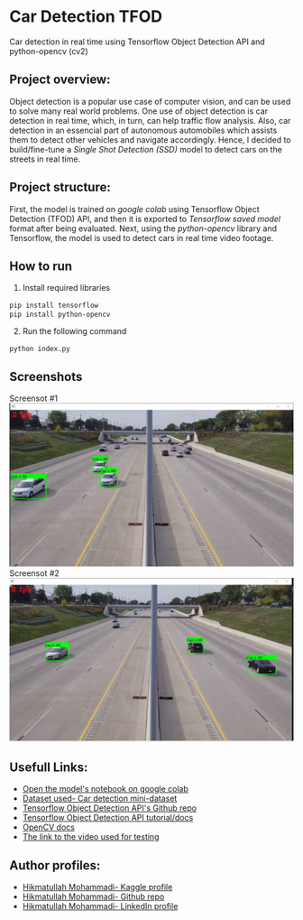 # Car Detection TFOD
Car detection in real time using Tensorflow Object Detection API and python-opencv (cv2)

## Project overview:
Object detection is a popular use case of computer vision, and can be used to solve many real world problems. One use of object detection is car detection in real time, which, in turn, can help traffic flow analysis. Also, car detection in an essencial part of autonomous automobiles which assists them to detect other vehicles and navigate accordingly. Hence, I decided to build/fine-tune a *Single Shot Detection (SSD)* model to detect  cars on the streets in real time.

## Project structure:
First, the model is trained on *google colab* using Tensorflow Object Detection (TFOD) API, and then it is exported to *Tensorflow saved model* format after being evaluated. Next, using the *python-opencv* library and Tensorflow, the model is used to detect cars in real time video footage.

## How to run
1. Install required libraries
  ```
  pip install tensorflow
  pip install python-opencv
  ```
2. Run the following command
  ```
  python index.py
  ```

## Screenshots
Screensot #1<br>
![Screensot #1](https://raw.githubusercontent.com/hikmatullah-mohammadi/car-detection-tfod/master/scr_shots/sc_shot-1.JPG)
Screensot #2<br>
![Screensot #2](https://raw.githubusercontent.com/hikmatullah-mohammadi/car-detection-tfod/master/scr_shots/sc_shot-2.JPG)

## Usefull Links:
- [Open the model's notebook on google colab](https://colab.research.google.com/drive/1jasbCSqQ4TmDyVAm6TUACzPAdPbvxdoG?usp=sharing)
- [Dataset used- Car detection mini-dataset](https://www.kaggle.com/datasets/hikmatullahmohammadi/car-detection-tfod)
- [Tensorflow Object Detection API's Github repo](https://github.com/tensorflow/models/tree/master/research/object_detection)
- [Tensorflow Object Detection API tutorial/docs](https://tensorflow-object-detection-api-tutorial.readthedocs.io/)
- [OpenCV docs](https://docs.opencv.org/4.x/)
- [The link to the video used for testing](https://www.youtube.com/watch?v=KBsqQez-O4w)

## Author profiles:
- [Hikmatullah Mohammadi- Kaggle profile](https://www.kaggle.com/hikmatullahmohammadi)
- [Hikmatullah Mohammadi- Github repo](https://github.com/hikmatullah-mohammadi)
- [Hikmatullah Mohammadi- LinkedIn profile](https://www.linkedin.com/in/hikmatullah-mohammadi-871550225/)